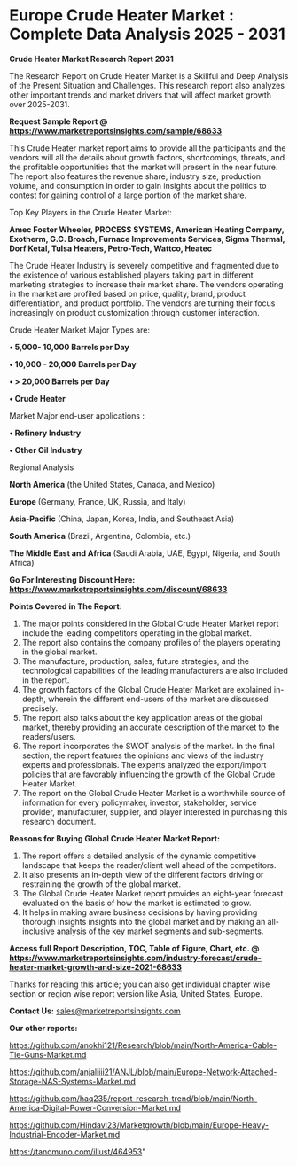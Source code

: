 # Europe Crude Heater Market : Complete Data Analysis 2025 - 2031

<strong>Crude Heater Market Research Report 2031</strong>

The Research Report on Crude Heater Market is a Skillful and Deep Analysis of the Present Situation and Challenges. This research report also analyzes other important trends and market drivers that will affect market growth over 2025-2031.

<strong>Request Sample Report @ <a href=https://www.marketreportsinsights.com/sample/68633>https://www.marketreportsinsights.com/sample/68633</a></strong>

This Crude Heater market report aims to provide all the participants and the vendors will all the details about growth factors, shortcomings, threats, and the profitable opportunities that the market will present in the near future. The report also features the revenue share, industry size, production volume, and consumption in order to gain insights about the politics to contest for gaining control of a large portion of the market share.

Top Key Players in the Crude Heater Market:

<strong>Amec Foster Wheeler, PROCESS SYSTEMS, American Heating Company, Exotherm, G.C. Broach, Furnace Improvements Services, Sigma Thermal, Dorf Ketal, Tulsa Heaters, Petro-Tech, Wattco, Heatec</strong>

The Crude Heater Industry is severely competitive and fragmented due to the existence of various established players taking part in different marketing strategies to increase their market share. The vendors operating in the market are profiled based on price, quality, brand, product differentiation, and product portfolio. The vendors are turning their focus increasingly on product customization through customer interaction.

Crude Heater Market Major Types are:

<strong>• 5,000- 10,000 Barrels per Day

• 10,000 - 20,000 Barrels per Day

• > 20,000 Barrels per Day

• Crude Heater</strong>

Market Major end-user applications :

<strong>• Refinery Industry

• Other Oil Industry</strong>

Regional Analysis

</u><strong><b>North America</b></strong> (the United States, Canada, and Mexico)

<strong><b>Europe </b></strong>(Germany, France, UK, Russia, and Italy)

<strong><b>Asia-Pacific</b></strong> (China, Japan, Korea, India, and Southeast Asia)

<strong><b>South America</b></strong> (Brazil, Argentina, Colombia, etc.)

<strong><b>The Middle East and Africa</b></strong> (Saudi Arabia, UAE, Egypt, Nigeria, and South Africa)

<strong>Go For Interesting Discount Here: <a href=https://www.marketreportsinsights.com/discount/68633>https://www.marketreportsinsights.com/discount/68633</a></strong>

<strong>Points Covered in The Report:</strong>
<ol>
  <li>The major points considered in the Global Crude Heater Market report include the leading competitors operating in the global market.</li>
  <li>The report also contains the company profiles of the players operating in the global market.</li>
  <li>The manufacture, production, sales, future strategies, and the technological capabilities of the leading manufacturers are also included in the report.</li>
  <li>The growth factors of the Global Crude Heater Market are explained in-depth, wherein the different end-users of the market are discussed precisely.</li>
  <li>The report also talks about the key application areas of the global market, thereby providing an accurate description of the market to the readers/users.</li>
  <li>The report incorporates the SWOT analysis of the market. In the final section, the report features the opinions and views of the industry experts and professionals. The experts analyzed the export/import policies that are favorably influencing the growth of the Global Crude Heater Market.</li>
  <li>The report on the Global Crude Heater Market is a worthwhile source of information for every policymaker, investor, stakeholder, service provider, manufacturer, supplier, and player interested in purchasing this research document.</li>
</ol>
<strong>Reasons for Buying Global Crude Heater Market Report:</strong>

<ol>
  <li>The report offers a detailed analysis of the dynamic competitive landscape that keeps the reader/client well ahead of the competitors.</li>
  <li>It also presents an in-depth view of the different factors driving or restraining the growth of the global market.</li>
  <li>The Global Crude Heater Market report provides an eight-year forecast evaluated on the basis of how the market is estimated to grow.</li>
  <li>It helps in making aware business decisions by having providing thorough insights insights into the global market and by making an all-inclusive analysis of the key market segments and sub-segments.</li>
</ol>
<strong>Access full Report Description, TOC, Table of Figure, Chart, etc. @ <a href=https://www.marketreportsinsights.com/industry-forecast/crude-heater-market-growth-and-size-2021-68633>https://www.marketreportsinsights.com/industry-forecast/crude-heater-market-growth-and-size-2021-68633</a></strong>


Thanks for reading this article; you can also get individual chapter wise section or region wise report version like Asia, United States, Europe.

<strong>Contact Us:</strong>
sales@marketreportsinsights.com

<strong>Our other reports:</strong>

<a href=https://github.com/anokhi121/Research/blob/main/North-America-Cable-Tie-Guns-Market.md>https://github.com/anokhi121/Research/blob/main/North-America-Cable-Tie-Guns-Market.md</a>

<a href=https://github.com/anjaliiii21/ANJL/blob/main/Europe-Network-Attached-Storage-NAS-Systems-Market.md>https://github.com/anjaliiii21/ANJL/blob/main/Europe-Network-Attached-Storage-NAS-Systems-Market.md</a>

<a href=https://github.com/haq235/report-research-trend/blob/main/North-America-Digital-Power-Conversion-Market.md>https://github.com/haq235/report-research-trend/blob/main/North-America-Digital-Power-Conversion-Market.md</a>

<a href=https://github.com/Hindavi23/Marketgrowth/blob/main/Europe-Heavy-Industrial-Encoder-Market.md>https://github.com/Hindavi23/Marketgrowth/blob/main/Europe-Heavy-Industrial-Encoder-Market.md</a>

<a href=https://tanomuno.com/illust/464953>https://tanomuno.com/illust/464953</a>"

